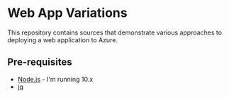 # Web App Variations

This repository contains sources that demonstrate various approaches
to deploying a web application to Azure.

## Pre-requisites

* [Node.js](https://nodejs.org/en/) - I'm running 10.x
* [jq](https://stedolan.github.io/jq/download/)